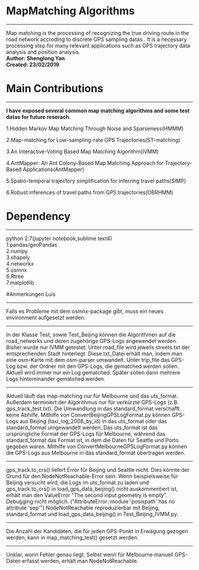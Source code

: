 # MapMatching Algorithms 
***
Map matching is the processing of recognizing the true driving route in the road network accroding to discrete GPS sampling datas . It is a necessary processing step for many relevant applications such as GPS trajectory data analysis and position analysis.  
**Author: Shenglong Yan**    
**Created: 23/02/2019**  

# Main Contributions
***
**I have exposed several common map matching algorithms and some test datas for future reserach.**  

1.Hidden Markov Map Matching Through Noise and Sparseness(HMMM)

2.Map-matching for Low-sampling-rate GPS Trajectories(ST-matching)

3.An Interactive-Voting Based Map Matching Algorithm(IVMM)

4.AntMapper: An Ant Colony-Based Map Matching Approach for Trajectory-Based Applications(AntMapper)

5.Spatio-temporal trajectory simplification for inferring travel paths(SIMP)

6.Robust inferences of travel paths from GPS trajectories(OBRHMM)  

 
# Dependency
***
python 2.7(jupyter notebook,sublime text4)  
1.pandas/geoPandas  
2.numpy  
3.shapely  
4.networkx  
5.osmnx  
6.Rtree  
7.matplotlib  

#Anmerkungen Luis
***
Falls es Probleme mit dem osmnx-package gibt, muss ein neues environment aufgesetzt werden.
***
In der Klasse Test, sowie Test_Beijing können die Algorithmen auf die road_networks und deren zugehörige GPS-Logs angewendet werden. Bisher wurde nur IVMM getestet.
Unter road_file wird jeweils streets.txt der entsprechenden Stadt hinterlegt. Diese txt_Datei erhält man, indem man eine osm-Karte mit dem osm-parser umwandelt. 
Unter trip_file das GPS-Log bzw. der Ordner mit den GPS-Logs, die gematched werden sollen.
Aktuell wird immer nur ein Log gematched. Später sollen dann mehrere Logs hintereinander gematched werden.
***
Aktuell läuft das map-matching nur für Melbourne und das uts_format. Außerdem terminiert der Algorithmus nur für verkürzte GPS-Logs (z.B. gps_track_test.txt). 
Die Umwandlung in das standard_format verschafft keine Abhilfe. Mithilfe von ConvertBeijingGPSLogFormat.py können GPS-Logs aus Beijing (taxi_log_2008_by_id) in das uts_format oder das standard_format umgewandelt werden. 
Das uts_format ist das ursprüngliche Format der GPS-Logs für Melbourne, während das standard_format das Format ist, in dem die Daten für Seattle und Porto gegeben waren. 
Mithilfe von ConvertMelbourneGPSLogFormat.py können die GPS-Logs aus Melbourne in das standard_format übertragen werden.
***
gps_track.to_crs() liefert Error für Beijing und Seattle nicht. Dies könnte der Grund für den NodeNotReachable-Error sein.
Wenn beispielsweise für Beijing versucht wird, die Logs im uts_format zu laden und gps_track.to_crs() in load_gps_data_beijing() nicht auskommentiert ist, erhält man den ValueError "The second input geometry is empty".
Debugging nicht möglich. ("AttributeError: module 'posixpath' has no attribute 'sep'")
NodeNotReachable reproduzierbar mit Beijing, standard_format und load_gps_data_beijing() in Test_Beijing_IVMM.py.
***
Die Anzahl der Kandidaten, die für jeden GPS-Punkt in Erwägung gezogen werden, kann in map_matching_test() gesetzt werden.
***
Unklar, worin Fehler genau liegt. Selbst wenn für Melbourne manuell GPS-Daten erfasst werden, erhält man NodeNotReachable.




